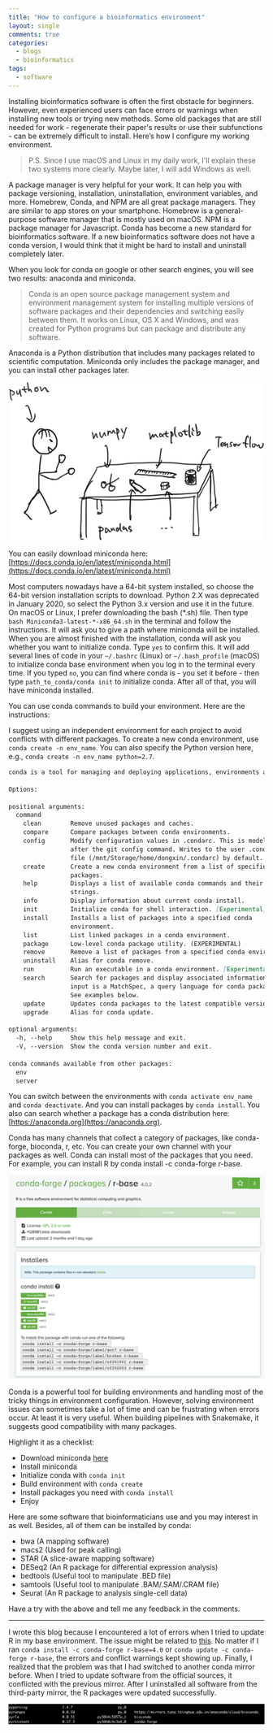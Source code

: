 ```yaml
---
title: "How to configure a bioinformatics environment"
layout: single
comments: true
categories:
  - blogs
  - bioinformatics
tags:
  - software
---
```


Installing bioinformatics software is often the first obstacle for beginners. However, even experienced users can face errors or warnings when installing new tools or trying new methods. Some old packages that are still needed for work - regenerate their paper's results or use their subfunctions - can be extremely difficult to install. Here’s how I configure my working environment.

> P.S. Since I use macOS and Linux in my daily work, I'll explain these two systems more clearly. Maybe later, I will add Windows as well.  

A package manager is very helpful for your work. It can help you with package versioning, installation, uninstallation, environment variables, and more. Homebrew, Conda, and NPM are all great package managers. They are similar to app stores on your smartphone. Homebrew is a general-purpose software manager that is mostly used on macOS. NPM is a package manager for Javascript. Conda has become a new standard for bioinformatics software. If a new bioinformatics software does not have a conda version, I would think that it might be hard to install and uninstall completely later.  

When you look for conda on google or other search engines, you will see two results: anaconda and miniconda.  

> Conda is an open source package management system and environment management system for installing multiple versions of software packages and their dependencies and switching easily between them. It works on Linux, OS X and Windows, and was created for Python programs but can package and distribute any software.  

Anaconda is a Python distribution that includes many packages related to scientific computation. Miniconda only includes the package manager, and you can install other packages later.  

![python packge](/assets/images/posts_images/2020-09/python-package.png)

You can easily download miniconda here: [https://docs.conda.io/en/latest/miniconda.html](https://docs.conda.io/en/latest/miniconda.html)  

Most computers nowadays have a 64-bit system installed, so choose the 64-bit version installation scripts to download. Python 2.X was deprecated in January 2020, so select the Python 3.x version and use it in the future. On macOS or Linux, I prefer downloading the bash (*.sh) file. Then type `bash Miniconda3-latest-*-x86_64.sh` in the terminal and follow the instructions. It will ask you to give a path where miniconda will be installed. When you are almost finished with the installation, conda will ask you whether you want to initialize conda. Type `yes` to confirm this. It will add several lines of code in your `~/.bashrc` (Linux) or `~/.bash_profile` (macOS) to initialize conda base environment when you log in to the terminal every time. If you typed `no`, you can find where conda is - you set it before - then type `path_to_conda/conda init` to initialize conda. After all of that, you will have miniconda installed.  

You can use conda commands to build your environment. Here are the instructions:  

I suggest using an independent environment for each project to avoid conflicts with different packages. To create a new conda environment, use `conda create -n env_name`. You can also specify the Python version here, e.g., `conda create -n env_name python=2.7`.


```md
conda is a tool for managing and deploying applications, environments and packages.

Options:

positional arguments:
  command
    clean        Remove unused packages and caches.
    compare      Compare packages between conda environments.
    config       Modify configuration values in .condarc. This is modeled
                 after the git config command. Writes to the user .condarc
                 file (/mnt/Storage/home/dongxin/.condarc) by default.
    create       Create a new conda environment from a list of specified
                 packages.
    help         Displays a list of available conda commands and their help
                 strings.
    info         Display information about current conda install.
    init         Initialize conda for shell interaction. [Experimental]
    install      Installs a list of packages into a specified conda
                 environment.
    list         List linked packages in a conda environment.
    package      Low-level conda package utility. (EXPERIMENTAL)
    remove       Remove a list of packages from a specified conda environment.
    uninstall    Alias for conda remove.
    run          Run an executable in a conda environment. [Experimental]
    search       Search for packages and display associated information. The
                 input is a MatchSpec, a query language for conda packages.
                 See examples below.
    update       Updates conda packages to the latest compatible version.
    upgrade      Alias for conda update.

optional arguments:
  -h, --help     Show this help message and exit.
  -V, --version  Show the conda version number and exit.

conda commands available from other packages:
  env
  server
```  

You can switch between the environments with `conda activate env_name` and `conda deactivate`. And you can install packages by `conda install`. You also can search whether a package has a conda distribution here: [https://anaconda.org](https://anaconda.org).  

Conda has many channels that collect a category of packages, like conda-forge, bioconda, r, etc. You can create your own channel with your packages as well. Conda can install most of the packages that you need. For example, you can install R by conda install -c conda-forge r-base.

![conda r base](/assets/images/posts_images/2020-09/conda-r-base.png)

Conda is a powerful tool for building environments and handling most of the tricky things in environment configuration. However, solving environment issues can sometimes take a lot of time and can be frustrating when errors occur. At least it is very useful. When building pipelines with Snakemake, it suggests good compatibility with many packages.

Highlight it as a checklist:

- Download miniconda [here](https://docs.conda.io/en/latest/miniconda.html)
- Install miniconda
- Initialize conda with `conda init`
- Build environment with `conda create`
- Install packages you need with `conda install`
- Enjoy

Here are some software that bioinformaticians use and you may interest in as well. Besides, all of them can be installed by conda:  

- bwa (A mapping software)
- macs2 (Used for peak calling)
- STAR (A slice-aware mapping software)
- DESeq2 (An R package for differential expression analysis)
- bedtools (Useful tool to manipulate .BED file)
- samtools (Useful tool to manipulate .BAM/.SAM/.CRAM file)
- Seurat (An R package to analysis single-cell data)

Have a try with the above and tell me any feedback in the comments.

------

I wrote this blog because I encountered a lot of errors when I tried to update R in my base environment. The issue might be related to [this](https://github.com/conda/conda/issues/9367). No matter if I ran `conda install -c conda-forge r-base=4.0` or `conda update -c conda-forge r-base`, the errors and conflict warnings kept showing up.  Finally, I realized that the problem was that I had switched to another conda mirror before. When I tried to update software from the official sources, it conflicted with the previous mirror. After I uninstalled all software from the third-party mirror, the R packages were updated successfully.

![conda tsinghua conflict](/assets/images/posts_images/2020-09/conda-tsinghua-conflict.png)  
